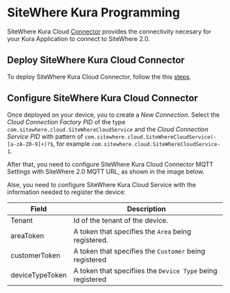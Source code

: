 # SiteWhere Kura Programming

SiteWhere Kura Cloud [Connector](https://github.com/sitewhere/sitewhere-kura)
provides the connectivity necesary for your Kura Application to connect to SiteWhere 2.0.

## Deploy SiteWhere Kura Cloud Connector

To deploy SiteWhere Kura Cloud Connector, follow the this [steps](https://eclipse.github.io/kura/dev/deploying-bundles.html).

## Configure SiteWhere Kura Cloud Connector

Once deployed on your device, you to create a _New Connection_. Select the _Cloud Connection Factory PID_
of the type `com.sitewhere.cloud.SiteWhereCloudService` and the _Cloud Connection Service PID_ with pattern of
`com.sitewhere.cloud.SiteWhereCloudService(-[a-zA-Z0-9]+)?$`, for example `com.sitewhere.cloud.SiteWhereCloudService-1`.

<InlineImage src="/images/guide/kura-new-connector.png" caption="SiteWhere Kura MQTT Settings"/>

After that, you need to configure SiteWhere Kura Cloud Connector MQTT Settings
with SiteWhere 2.0 MQTT URL, as shown in the image below.

<InlineImage src="/images/guide/kura-mqtt.png" caption="SiteWhere Kura MQTT Settings"/>

Alse, you need to configure SiteWhere Kura Cloud Service with the information needed to register the device:

<InlineImage src="/images/guide/kura-cloud.png" caption="SiteWhere Kura Cloud Connector"/>

| Field           | Description                                                |
| --------------- | ---------------------------------------------------------- |
| Tenant          | Id of the tenant of the device.                            |
| areaToken       | A token that specifies the `Area` being registered.        |
| customerToken   | A token that specifies the `Customer` being registered     |
| deviceTypeToken | A token that specifiies the `Device Type` being registered |
